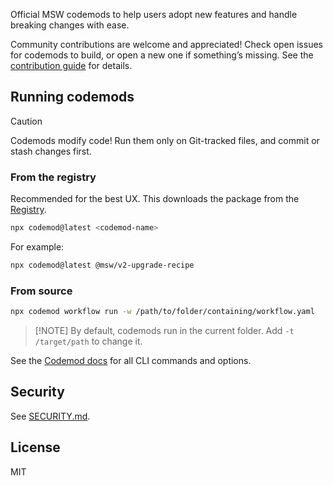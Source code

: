 
Official MSW codemods to help users adopt new features and handle breaking changes with ease.

Community contributions are welcome and appreciated! Check open issues for codemods to build, or open a new one if something’s missing. See the [contribution guide](./CONTRIBUTING.md) for details.

## Running codemods
> [!CAUTION]
> Codemods modify code! Run them only on Git-tracked files, and commit or stash changes first.

### From the registry
Recommended for the best UX. This downloads the package from the [Registry](https://app.codemod.com/registry).

```bash
npx codemod@latest <codemod-name>
```

For example:

```bash
npx codemod@latest @msw/v2-upgrade-recipe
```

### From source

```bash
npx codemod workflow run -w /path/to/folder/containing/workflow.yaml
```

> \[!NOTE]
> By default, codemods run in the current folder. Add `-t /target/path` to change it.

See the [Codemod docs](https://go.codemod.com/cli-docs) for all CLI commands and options.

## Security

See [SECURITY.md](./SECURITY.md).

## License

MIT
